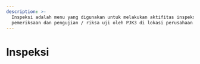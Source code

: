 ```yaml
---
description: >-
  Inspeksi adalah menu yang digunakan untuk melakukan aktifitas inspeksi /
  pemeriksaan dan pengujian / riksa uji oleh PJK3 di lokasi perusahaan.
---
```


# Inspeksi

